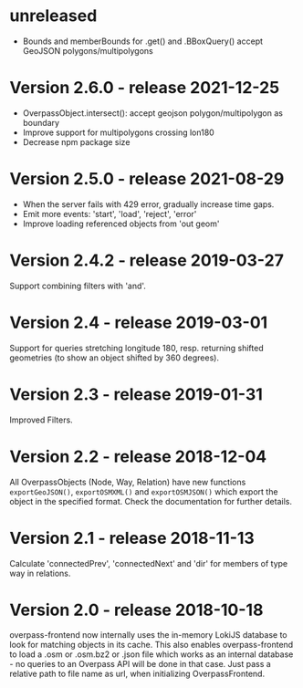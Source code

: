 # unreleased
* Bounds and memberBounds for .get() and .BBoxQuery() accept GeoJSON polygons/multipolygons

# Version 2.6.0 - release 2021-12-25
* OverpassObject.intersect(): accept geojson polygon/multipolygon as boundary
* Improve support for multipolygons crossing lon180
* Decrease npm package size

# Version 2.5.0 - release 2021-08-29
* When the server fails with 429 error, gradually increase time gaps.
* Emit more events: 'start', 'load', 'reject', 'error'
* Improve loading referenced objects from 'out geom'

# Version 2.4.2 - release 2019-03-27
Support combining filters with 'and'.

# Version 2.4 - release 2019-03-01
Support for queries stretching longitude 180, resp. returning shifted geometries (to show an object shifted by 360 degrees).

# Version 2.3 - release 2019-01-31
Improved Filters.

# Version 2.2 - release 2018-12-04
All OverpassObjects (Node, Way, Relation) have new functions `exportGeoJSON()`, `exportOSMXML()` and `exportOSMJSON()` which export the object in the specified format. Check the documentation for further details.

# Version 2.1 - release 2018-11-13
Calculate 'connectedPrev', 'connectedNext' and 'dir' for members of type way in relations.

# Version 2.0 - release 2018-10-18
overpass-frontend now internally uses the in-memory LokiJS database to look for
matching objects in its cache. This also enables overpass-frontend to
load a .osm or .osm.bz2 or .json file which works as an internal database - no
queries to an Overpass API will be done in that case. Just pass a relative path to file name as url, when initializing OverpassFrontend.

